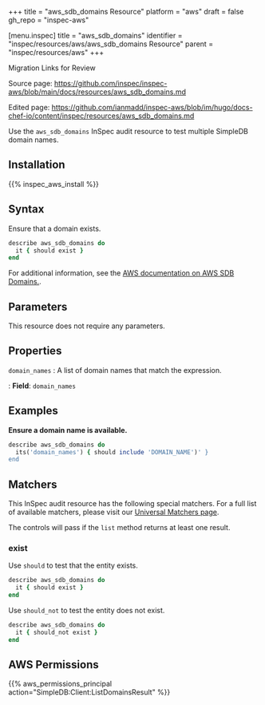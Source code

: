 +++
title = "aws_sdb_domains Resource"
platform = "aws"
draft = false
gh_repo = "inspec-aws"

[menu.inspec]
title = "aws_sdb_domains"
identifier = "inspec/resources/aws/aws_sdb_domains Resource"
parent = "inspec/resources/aws"
+++

<div class="admonition-note">
<p class="admonition-note-title">Migration Links for Review</p>
<div class="admonition-note-text">
<p>Source page: <a href="https://github.com/inspec/inspec-aws/blob/main/docs/resources/aws_sdb_domains.md">https://github.com/inspec/inspec-aws/blob/main/docs/resources/aws_sdb_domains.md</a></p>
<p>Edited page: <a href="https://github.com/ianmadd/inspec-aws/blob/im/hugo/docs-chef-io/content/inspec/resources/aws_sdb_domains.md">https://github.com/ianmadd/inspec-aws/blob/im/hugo/docs-chef-io/content/inspec/resources/aws_sdb_domains.md</a></p>
</div>
</div>


Use the `aws_sdb_domains` InSpec audit resource to test multiple SimpleDB domain names.

## Installation

{{% inspec_aws_install %}}

## Syntax

Ensure that a domain exists.

```ruby
describe aws_sdb_domains do
  it { should exist }
end
```

For additional information, see the [AWS documentation on AWS SDB Domains.](https://docs.aws.amazon.com/AWSCloudFormation/latest/UserGuide/aws-properties-simpledb.html).


## Parameters

This resource does not require any parameters.

## Properties

`domain_names`
: A list of domain names that match the expression.

: **Field**: `domain_names`

## Examples

**Ensure a domain name is available.**

```ruby
describe aws_sdb_domains do
  its('domain_names') { should include 'DOMAIN_NAME')' }
end
```

## Matchers

This InSpec audit resource has the following special matchers. For a full list of available matchers, please visit our [Universal Matchers page](https://www.inspec.io/docs/reference/matchers/).

The controls will pass if the `list` method returns at least one result.

### exist

Use `should` to test that the entity exists.

```ruby
describe aws_sdb_domains do
  it { should exist }
end
```

Use `should_not` to test the entity does not exist.

```ruby
describe aws_sdb_domains do
  it { should_not exist }
end
```

## AWS Permissions

{{% aws_permissions_principal action="SimpleDB:Client:ListDomainsResult" %}}
